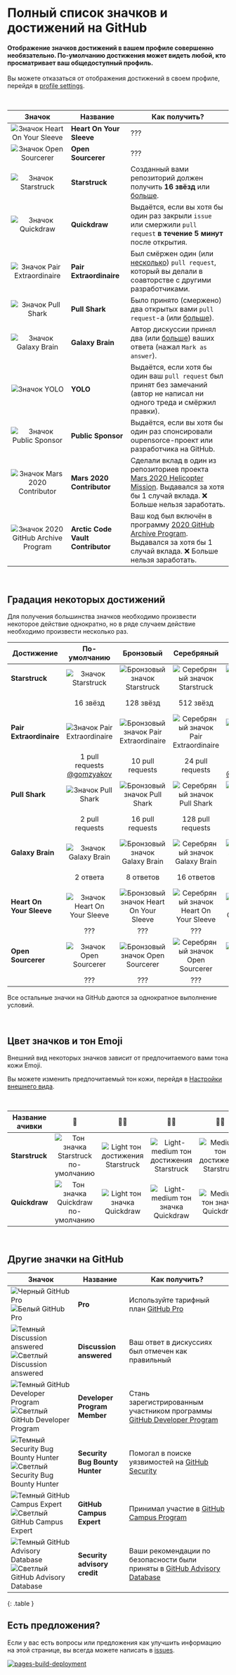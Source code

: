 # Полный список значков и достижений на GitHub

#### Отображение значков достижений в вашем профиле совершенно необязательно. По-умолчанию достижения может видеть любой, кто просматривает ваш общедоступный профиль.

Вы можете отказаться от отображения достижений в своем профиле, перейдя в [profile settings](https://github.com/settings).

<br>

| Значок | Название | Как получить? |
| :---: | --- | --- |
| ![Значок Heart On Your Sleeve](https://github.githubassets.com/images/modules/profile/achievements/heart-on-your-sleeve-default.png) | **Heart On Your Sleeve** | ??? |
| ![Значок Open Sourcerer](https://github.githubassets.com/images/modules/profile/achievements/open-sourcerer-default.png) | **Open Sourcerer** | ??? |
| ![Значок Starstruck](https://github.githubassets.com/images/modules/profile/achievements/starstruck-default.png) | **Starstruck** | Созданный вами репозиторий должен получить **16 звёзд** или [больше](#Градация-некоторых-достижений). |
| ![Значок Quickdraw](https://github.githubassets.com/images/modules/profile/achievements/quickdraw-default.png) | **Quickdraw** | Выдаётся, если вы хотя бы один раз закрыли `issue` или смержили `pull request` **в течение 5 минут** после открытия. |
| ![Значок Pair Extraordinaire](https://github.githubassets.com/images/modules/profile/achievements/pair-extraordinaire-default.png) | **Pair Extraordinaire** | Был смёржен один (или [несколько](#Градация-некоторых-достижений)) `pull request`, который вы делали в соавторстве с другими разработчиками. |
| ![Значок Pull Shark](https://github.githubassets.com/images/modules/profile/achievements/pull-shark-default.png) | **Pull Shark** | Было принято (смержено) два открытых вами `pull request`-а (или [больше](#Градация-некоторых-достижений)). |
| ![Значок Galaxy Brain](https://github.githubassets.com/images/modules/profile/achievements/galaxy-brain-default.png) | **Galaxy Brain** | Автор дискуссии принял два (или [больше](#Градация-некоторых-достижений)) ваших ответа (нажал `Mark as answer`). |
| ![Значок YOLO](https://github.githubassets.com/images/modules/profile/achievements/yolo-default.png) | **YOLO** | Выдаётся, если хотя бы один ваш `pull request` был принят без замечаний (автор не написал ни одного треда и смёржил правки). |
| ![Значок Public Sponsor](https://github.githubassets.com/images/modules/profile/achievements/public-sponsor-default.png) | **Public Sponsor** | Выдаётся, если вы хотя бы один раз спонсировали oupensorce-проект или разработчика на GitHub. |
| ![Значок Mars 2020 Contributor](https://github.githubassets.com/images/modules/profile/achievements/mars-2020-contributor-default.png) | **Mars 2020 Contributor** | Сделали вклад в один из репозиториев проекта [Mars 2020 Helicopter Mission](https://github.com/readme/featured/nasa-ingenuity-helicopter). Выдавался за хотя бы 1 случай вклада. :x: Больше нельзя заработать. |
| ![Значок 2020 GitHub Archive Program](https://github.githubassets.com/images/modules/profile/achievements/arctic-code-vault-contributor-default.png) | **Arctic Code Vault Contributor** | Ваш код был включён в программу [2020 GitHub Archive Program](https://archiveprogram.github.com/). Выдавался за хотя бы 1 случай вклада. :x: Больше нельзя заработать. |

<br>


## Градация некоторых достижений

Для получения большинства значков необходимо произвести некоторое действие однократно, но в ряде случаем действие необходимо произвести несколько раз.

| Достижение | По-умолчанию | Бронзовый | Серебряный | Золотой |
| --- | :---: | :---: | :---: | :---: |
| **Starstruck** | ![Значок Starstruck](https://github.githubassets.com/images/modules/profile/achievements/starstruck-default.png) | ![Бронзовый значок Starstruck](https://github.githubassets.com/images/modules/profile/achievements/starstruck-bronze.png) | ![Серебряный значок Starstruck](https://github.githubassets.com/images/modules/profile/achievements/starstruck-silver.png) | ![Золотой значок Starstruck](https://github.githubassets.com/images/modules/profile/achievements/starstruck-gold.png) |
| | 16 звёзд | 128 звёзд | 512 звёзд | 4096 звёзд <br>[@torvalds](https://github.com/torvalds?achievement=starstruck&tab=achievements) |
| **Pair Extraordinaire** | ![Значок Pair Extraordinaire][pe-default] | ![Бронзовый значок Pair Extraordinaire][pe-bronze] | ![Серебряный значок Pair Extraordinaire][pe-silver] | ![Золотой значок Pair Extraordinaire][pe-gold] |
| | 1 pull requests <br>[@gomzyakov](https://github.com/gomzyakov?achievement=pair-extraordinaire&tab=achievements) | 10 pull requests | 24 pull requests  | 48 pull requests <br>[@Rongronggg9](https://github.com/Rongronggg9?achievement=pair-extraordinaire&tab=achievements) |
| **Pull Shark** | ![Значок Pull Shark][ps-default] | ![Бронзовый значок Pull Shark][ps-bronze] | ![Серебряный значок Pull Shark][ps-silver] | ![Золотой значок Pull Shark][ps-gold] |
| | 2 pull requests | 16 pull requests | 128 pull requests | 1024 pull requests <br>[@ljharb](https://github.com/ljharb?achievement=pull-shark&tab=achievements) |
| **Galaxy Brain** | ![Значок Galaxy Brain][gb-default] | ![Бронзовый значок Galaxy Brain][gb-bronze] | ![Серебряный значок Galaxy Brain][gb-silver] | ![Золотой значок Galaxy Brain][gb-gold] |
| | 2 ответа | 8 ответов | 16 ответов | 32 ответа <br>[@ljharb](https://github.com/ljharb?achievement=galaxy-brain&tab=achievements) |
| **Heart On Your Sleeve** | ![Значок Heart On Your Sleeve](https://github.githubassets.com/images/modules/profile/achievements/heart-on-your-sleeve-default.png) | ![Бронзовый значок Heart On Your Sleeve](https://github.githubassets.com/images/modules/profile/achievements/heart-on-your-sleeve-bronze.png) | ![Серебряный значок Heart On Your Sleeve](https://github.githubassets.com/images/modules/profile/achievements/heart-on-your-sleeve-silver.png) | ![Золотой значок Heart On Your Sleeve](https://github.githubassets.com/images/modules/profile/achievements/heart-on-your-sleeve-gold.png) |
| | ??? | ??? | ??? | ??? |
| **Open Sourcerer** | ![Значок Open Sourcerer](https://github.githubassets.com/images/modules/profile/achievements/open-sourcerer-default.png) | ![Бронзовый значок Open Sourcerer](https://github.githubassets.com/images/modules/profile/achievements/open-sourcerer-bronze.png) | ![Серебряный значок Open Sourcerer](https://github.githubassets.com/images/modules/profile/achievements/open-sourcerer-silver.png) | ![Золотой значок Open Sourcerer](https://github.githubassets.com/images/modules/profile/achievements/open-sourcerer-gold.png) |
| | ??? | ??? | ??? | ??? |


[pe-default]: https://github.githubassets.com/images/modules/profile/achievements/pair-extraordinaire-default.png
[pe-bronze]: https://github.githubassets.com/images/modules/profile/achievements/pair-extraordinaire-bronze.png
[pe-silver]: https://github.githubassets.com/images/modules/profile/achievements/pair-extraordinaire-silver.png
[pe-gold]: https://github.githubassets.com/images/modules/profile/achievements/pair-extraordinaire-gold.png

[ps-default]: https://github.githubassets.com/images/modules/profile/achievements/pull-shark-default.png
[ps-bronze]: https://github.githubassets.com/images/modules/profile/achievements/pull-shark-bronze.png
[ps-silver]: https://github.githubassets.com/images/modules/profile/achievements/pull-shark-silver.png
[ps-gold]: https://github.githubassets.com/images/modules/profile/achievements/pull-shark-gold.png

[gb-default]: https://github.githubassets.com/images/modules/profile/achievements/galaxy-brain-default.png
[gb-bronze]: https://github.githubassets.com/images/modules/profile/achievements/galaxy-brain-bronze.png
[gb-silver]: https://github.githubassets.com/images/modules/profile/achievements/galaxy-brain-silver.png
[gb-gold]: https://github.githubassets.com/images/modules/profile/achievements/galaxy-brain-gold.png

Все остальные значки на GitHub даются за однократное выполнение условий.

<br>

## Цвет значков и тон Emoji

Внешний вид некоторых значков зависит от предпочитаемого вами тона кожи Emoji.

Вы можете изменить предпочитаемый тон кожи, перейдя в [Настройки внешнего вида](https://github.com/settings/appearance).

<br>

| **Название ачивки** | 👋 | 👋🏻 | 👋🏼 | 👋🏽 | 👋🏾 | 👋🏿 |
| --- | :---: | :---: | :---: | :---: | :---: | :---: |
| **Starstruck** | ![Тон значка Starstruck по-умолчанию](https://github.githubassets.com/images/modules/profile/achievements/starstruck-default.png) | ![Light тон достижения Starstruck](https://github.githubassets.com/images/modules/profile/achievements/starstruck-default--light.png) | ![Light-medium тон достижения Starstruck](https://github.githubassets.com/images/modules/profile/achievements/starstruck-default--light-medium.png) | ![Medium тон достижения Starstruck](https://github.githubassets.com/images/modules/profile/achievements/starstruck-default--medium.png) | ![Medium-dark тон достижения Starstruck](https://github.githubassets.com/images/modules/profile/achievements/starstruck-default--medium-dark.png) | ![Dark тон достижения Starstruck](https://github.githubassets.com/images/modules/profile/achievements/starstruck-default--dark.png) |
| **Quickdraw** | ![Тон значка Quickdraw по-умолчанию][q-default] | ![Light тон значка Quickdraw][q-light] | ![Light-medium тон значка Quickdraw][q-light-medium] | ![Medium тон значка Quickdraw][q-medium] | ![Medium-dark тон значка Quickdraw][q-medium-dark] | ![Dark тон значка Quickdraw][q-dark] |

[q-default]: https://github.githubassets.com/images/modules/profile/achievements/quickdraw-default.png
[q-light]: https://github.githubassets.com/images/modules/profile/achievements/quickdraw-default--light.png
[q-light-medium]: https://github.githubassets.com/images/modules/profile/achievements/quickdraw-default--light-medium.png
[q-medium]: https://github.githubassets.com/images/modules/profile/achievements/quickdraw-default--medium.png
[q-medium-dark]: https://github.githubassets.com/images/modules/profile/achievements/quickdraw-default--medium-dark.png
[q-dark]: https://github.githubassets.com/images/modules/profile/achievements/quickdraw-default--dark.png

<br>

## Другие значки на GitHub

| Значок | Название | Как получить? |
| --- | --- | --- |
| ![Черный GitHub Pro](https://user-images.githubusercontent.com/65187002/173065669-d1fdb5a7-8895-43cc-8dea-72a511a37e86.svg#gh-light-mode-only) ![Белый GitHub Pro](https://user-images.githubusercontent.com/65187002/173065531-57dbf8b1-7eb7-4d46-81bf-f2d18c7c9112.svg#gh-dark-mode-only) | **Pro** | Используйте тарифный план [GitHub Pro](https://docs.github.com/en/get-started/learning-about-github/githubs-products#github-pro) |
| ![Темный Discussion answered](https://user-images.githubusercontent.com/65187002/173078083-15a75f15-b040-4a92-8d70-561a206d9fd9.svg#gh-dark-mode-only)![Светлый Discussion answered](https://user-images.githubusercontent.com/65187002/173078106-28bea542-4620-46ee-837d-defda3e44ca6.svg#gh-light-mode-only) | **Discussion answered** | Ваш ответ в дискуссиях был отмечен как правильный |
| ![Темный GitHub Developer Program](https://user-images.githubusercontent.com/65187002/173079579-3c393d22-7a13-4e7d-87b8-341fb613d52b.svg#gh-dark-mode-only)![Светлый GitHub Developer Program](https://user-images.githubusercontent.com/65187002/173079614-33f43a97-1cc2-4228-85e3-ef43836e17c2.svg#gh-light-mode-only) | **Developer Program Member** | Стань зарегистрированным участником программы [GitHub Developer Program](https://docs.github.com/en/developers/overview/github-developer-program) |
| ![Темный Security Bug Bounty Hunter](https://user-images.githubusercontent.com/65187002/173081624-93e3cf1f-50b7-45a4-82b7-1954f66368b9.svg#gh-dark-mode-only)![Светлый Security Bug Bounty Hunter](https://user-images.githubusercontent.com/65187002/173081657-e500d72c-9247-44c2-a3d3-2deff30e1ae7.svg#gh-light-mode-only) | **Security Bug Bounty Hunter** | Помогал в поиске уязвимостей на [GitHub Security](https://bounty.github.com/) |
| ![Темный GitHub Campus Expert](https://user-images.githubusercontent.com/65187002/173082819-b3625c23-bfd6-4492-b828-56ed91c45f52.svg#gh-dark-mode-only)![Светлый GitHub Campus Expert](https://user-images.githubusercontent.com/65187002/173082836-08be81fe-13b7-4acf-9096-e5241d76f237.svg#gh-light-mode-only) | **GitHub Campus Expert** | Принимал участие в [GitHub Campus Program](https://education.github.com/experts) |
| ![Темный GitHub Advisory Database](https://user-images.githubusercontent.com/65187002/173084051-79a0a626-1c1a-4d60-afdf-50ad001d7b21.svg#gh-dark-mode-only)![Светлый GitHub Advisory Database](https://user-images.githubusercontent.com/65187002/173084071-5f321da2-b2a9-490b-a524-1b21fa384d7e.svg#gh-light-mode-only) | **Security advisory credit** | Ваши рекомендации по безопасности были приняты в [GitHub Advisory Database](https://github.com/advisories) |
{: .table }

## Есть предложения?

Если у вас есть вопросы или предложения как улучшить информацию на этой странице, вы всегда можете написать в [issues](https://github.com/github-profile-achievements/russian/issues).

[![pages-build-deployment](https://github.com/github-profile-achievements/russian/actions/workflows/pages/pages-build-deployment/badge.svg)](https://github.com/github-profile-achievements/russian/actions/workflows/pages/pages-build-deployment)

